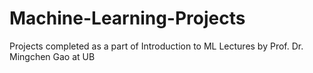 # Machine-Learning-Projects
Projects completed as a part of Introduction to ML Lectures by Prof. Dr. Mingchen Gao at UB
